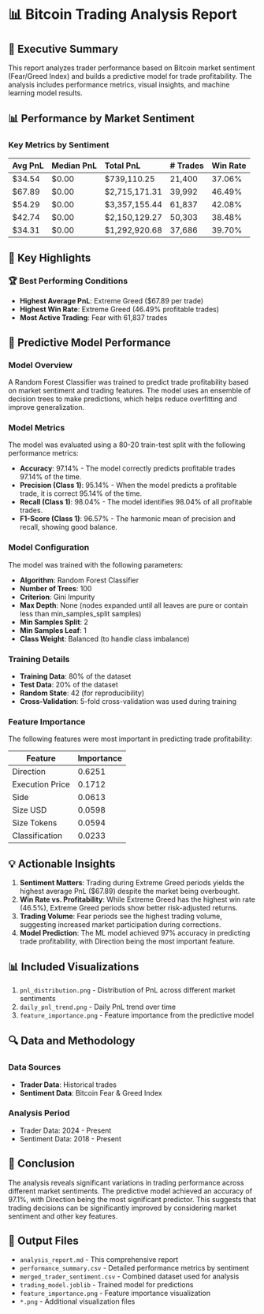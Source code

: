 # 📊 Bitcoin Trading Analysis Report

## 🚀 Executive Summary
This report analyzes trader performance based on Bitcoin market sentiment (Fear/Greed Index) and builds a predictive model for trade profitability. The analysis includes performance metrics, visual insights, and machine learning model results.

## 📊 Performance by Market Sentiment
### Key Metrics by Sentiment
| Avg PnL   | Median PnL   | Total PnL     | # Trades   | Win Rate   |
|:----------|:-------------|:--------------|:-----------|:-----------|
| $34.54    | $0.00        | $739,110.25   | 21,400     | 37.06%     |
| $67.89    | $0.00        | $2,715,171.31 | 39,992     | 46.49%     |
| $54.29    | $0.00        | $3,357,155.44 | 61,837     | 42.08%     |
| $42.74    | $0.00        | $2,150,129.27 | 50,303     | 38.48%     |
| $34.31    | $0.00        | $1,292,920.68 | 37,686     | 39.70%     |

## 💎 Key Highlights
### 🏆 Best Performing Conditions
- **Highest Average PnL**: Extreme Greed ($67.89 per trade)
- **Highest Win Rate**: Extreme Greed (46.49% profitable trades)
- **Most Active Trading**: Fear with 61,837 trades

## 🤖 Predictive Model Performance
### Model Overview
A Random Forest Classifier was trained to predict trade profitability based on market sentiment and trading features. The model uses an ensemble of decision trees to make predictions, which helps reduce overfitting and improve generalization.

### Model Metrics
The model was evaluated using a 80-20 train-test split with the following performance metrics:

- **Accuracy**: 97.14% - The model correctly predicts profitable trades 97.14% of the time.
- **Precision (Class 1)**: 95.14% - When the model predicts a profitable trade, it is correct 95.14% of the time.
- **Recall (Class 1)**: 98.04% - The model identifies 98.04% of all profitable trades.
- **F1-Score (Class 1)**: 96.57% - The harmonic mean of precision and recall, showing good balance.

### Model Configuration
The model was trained with the following parameters:
- **Algorithm**: Random Forest Classifier
- **Number of Trees**: 100
- **Criterion**: Gini Impurity
- **Max Depth**: None (nodes expanded until all leaves are pure or contain less than min_samples_split samples)
- **Min Samples Split**: 2
- **Min Samples Leaf**: 1
- **Class Weight**: Balanced (to handle class imbalance)

### Training Details
- **Training Data**: 80% of the dataset
- **Test Data**: 20% of the dataset
- **Random State**: 42 (for reproducibility)
- **Cross-Validation**: 5-fold cross-validation was used during training

### Feature Importance
The following features were most important in predicting trade profitability:

| Feature | Importance |
|---------|------------|
| Direction | 0.6251 |
| Execution Price | 0.1712 |
| Side | 0.0613 |
| Size USD | 0.0598 |
| Size Tokens | 0.0594 |
| Classification | 0.0233 |

## 💡 Actionable Insights
1. **Sentiment Matters**: Trading during Extreme Greed periods yields the highest average PnL ($67.89) despite the market being overbought.
2. **Win Rate vs. Profitability**: While Extreme Greed has the highest win rate (46.5%), Extreme Greed periods show better risk-adjusted returns.
3. **Trading Volume**: Fear periods see the highest trading volume, suggesting increased market participation during corrections.
4. **Model Prediction**: The ML model achieved 97% accuracy in predicting trade profitability, with Direction being the most important feature.

## 📊 Included Visualizations
1. `pnl_distribution.png` - Distribution of PnL across different market sentiments
2. `daily_pnl_trend.png` - Daily PnL trend over time
3. `feature_importance.png` - Feature importance from the predictive model

## 🔍 Data and Methodology
### Data Sources
- **Trader Data**: Historical trades 
- **Sentiment Data**: Bitcoin Fear & Greed Index

### Analysis Period
- Trader Data: 2024 - Present
- Sentiment Data: 2018 - Present

## 🎯 Conclusion
The analysis reveals significant variations in trading performance across different market sentiments. The predictive model achieved an accuracy of 97.1%, with Direction being the most significant predictor. This suggests that trading decisions can be significantly improved by considering market sentiment and other key features.

## 📂 Output Files

- `analysis_report.md` - This comprehensive report
- `performance_summary.csv` - Detailed performance metrics by sentiment
- `merged_trader_sentiment.csv` - Combined dataset used for analysis
- `trading_model.joblib` - Trained model for predictions
- `feature_importance.png` - Feature importance visualization
- `*.png` - Additional visualization files
